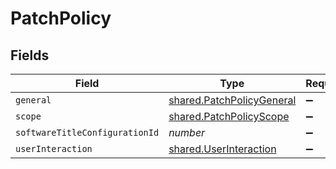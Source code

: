 # PatchPolicy


## Fields

| Field                                                                         | Type                                                                          | Required                                                                      | Description                                                                   | Example                                                                       |
| ----------------------------------------------------------------------------- | ----------------------------------------------------------------------------- | ----------------------------------------------------------------------------- | ----------------------------------------------------------------------------- | ----------------------------------------------------------------------------- |
| `general`                                                                     | [shared.PatchPolicyGeneral](../../../sdk/models/shared/patchpolicygeneral.md) | :heavy_minus_sign:                                                            | N/A                                                                           |                                                                               |
| `scope`                                                                       | [shared.PatchPolicyScope](../../../sdk/models/shared/patchpolicyscope.md)     | :heavy_minus_sign:                                                            | N/A                                                                           |                                                                               |
| `softwareTitleConfigurationId`                                                | *number*                                                                      | :heavy_minus_sign:                                                            | N/A                                                                           | 1                                                                             |
| `userInteraction`                                                             | [shared.UserInteraction](../../../sdk/models/shared/userinteraction.md)       | :heavy_minus_sign:                                                            | N/A                                                                           |                                                                               |